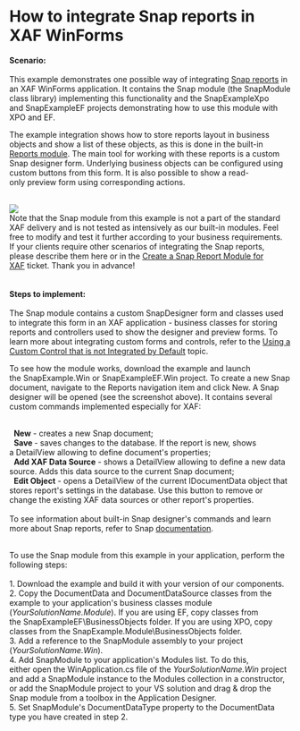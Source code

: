 # How to integrate Snap reports in XAF WinForms


<p><strong>Scenario:<br /></strong><br />This example demonstrates one possible way of integrating <a href="https://documentation.devexpress.com/#WindowsForms/CustomDocument11373">Snap reports</a> in an XAF WinForms application. It contains the Snap module (the SnapModule class library) implementing this functionality and the SnapExampleXpo and SnapExampleEF projects demonstrating how to use this module with XPO and EF.</p>
<p>The example integration shows how to store reports layout in business objects and show a list of these objects, as this is done in the built-in <a href="https://documentation.devexpress.com/#Xaf/CustomDocument3591">Reports module</a>. The main tool for working with these reports is a custom Snap designer form. Underlying business objects can be configured using custom buttons from this form. It is also possible to show a read-only preview form using corresponding actions.</p>
<p><br /><img src="https://raw.githubusercontent.com/DevExpress-Examples/how-to-integrate-snap-reports-in-xaf-winforms-t164798/15.1.9+/media/cd883611-bdb1-11e4-80ba-00155d624807.png"><br />Note that the Snap module from this example is not a part of the standard XAF delivery and is not tested as intensively as our built-in modules. Feel free to modify and test it further according to your business requirements.<br />If your clients require other scenarios of integrating the Snap reports, please describe them here or in the <a href="https://www.devexpress.com/Support/Center/p/Q503664">Create a Snap Report Module for XAF</a> ticket. Thank you in advance!<br /><br /><br /><strong>Steps to implement:<br /></strong><br />The Snap module contains a custom SnapDesigner form and classes used to integrate this form in an XAF application - business classes for storing reports and controllers used to show the designer and preview forms. To learn more about integrating custom forms and controls, refer to the <a href="https://documentation.devexpress.com/#Xaf/CustomDocument3610">Using a Custom Control that is not Integrated by Default</a> topic.</p>
<p>To see how the module works, download the example and launch the SnapExample.Win or SnapExampleEF.Win project. To create a new Snap document, navigate to the Reports navigation item and click New. A Snap designer will be opened (see the screenshot above). It contains several custom commands implemented especially for XAF:</p>
<p><br />  <strong>New</strong> - creates a new Snap document;<br />  <strong>Save </strong>- saves changes to the database. If the report is new, shows a DetailView allowing to define document's properties;<br />  <strong>Add XAF Data Source</strong> - shows a DetailView allowing to define a new data source. Adds this data source to the current Snap document;<br />  <strong>Edit Object</strong> - opens a DetailView of the current IDocumentData object that stores report's settings in the database. Use this button to remove or change the existing XAF data sources or other report's properties.<br /><br />To see information about built-in Snap designer's commands and learn more about Snap reports, refer to Snap <a href="https://documentation.devexpress.com/#WindowsForms/CustomDocument11373">documentation</a>.<br /><br /></p>
<p>To use the Snap module from this example in your application, perform the following steps:<br /><br />1. Download the example and build it with your version of our components.<br />2. Copy the DocumentData and DocumentDataSource classes from the example to your application's business classes module (<em>YourSolutionName.Module</em>). If you are using EF, copy classes from the SnapExampleEF\BusinessObjects folder. If you are using XPO, copy classes from the SnapExample.Module\BusinessObjects folder.<br />3. Add a reference to the SnapModule assembly to your project (<em>YourSolutionName.Win</em>).<br />4. Add SnapModule to your application's Modules list. To do this, either open the WinApplication.cs file of the <em>YourSolutionName.Win</em> project and add a SnapModule instance to the Modules collection in a constructor, or add the SnapModule project to your VS solution and drag & drop the Snap module from a toolbox in the Application Designer.<br />5. Set SnapModule's DocumentDataType property to the DocumentData type you have created in step 2.</p>

<br/>


